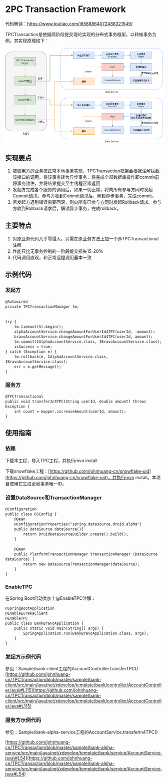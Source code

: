 # 2PC Transaction Framework

代码解读：https://www.toutiao.com/i6588864072488321549/

TPCTransaction是依据两阶段提交理论实现的分布式事务框架。以转帐事务为例，其实现原理如下：

![](/assets/Diagram.png)

## 实现要点

1. 被调用方的业务按正常本地事务实现，TPCTransaction框架会根据注解拦截该接口的调用，将该事务转为异步事务，将完成全部数据库操作即commit前将事务锁住，并将结果提交至主线程正常返回
2. 发起方完成各个服务的调用后，如果一切正常，将向所有参与方同时发起Commit请求。参与方收到Commit请求后，解锁异步事务，完成commit。
3. 若发起方遇到错误需要回滚，则向所有已参与方同时发起Rollback请求。参与方收到Rollback请求后，解锁异步事务，完成rollback。

## 主要特点

1. 对原业务代码几乎零侵入，只需在原业务方法上加一个@TPCTransactional注解
2. 性能只比无事务控制的一阶段提交损失15-20%
3. 代码调用直观，和正常远程调用基本一致

## 示例代码

### 发起方

```
@Autowired
private TPCTransactionManager tm;


try {
    tm.timeout(5).begin();
    alphaAccountService.changeAmountForUserId4TPC(userId, -amount);
    bravoAccountService.changeAmountForUserId4TPC(userId, amount);
    tm.commit(IAlphaAccountService.class, IBravoAccountService.class);
    isSuccess = true;
} catch (Exception e) {
    tm.rollback(e, IAlphaAccountService.class, IBravoAccountService.class);
    err = e.getMessage();
}
```

### 服务方

```
@TPCTransactional
public void transferIn4TPC(String userId, double amount) throws Exception {
    int count = mapper.increaseAmount(userId, amount);
}
```

## 使用指南

### 依赖

下载本工程，导入TPC工程，并执行mvn install

下载snowflake工程：[https://github.com/johnhuang-cn/snowflake-uid](https://github.com/johnhuang-cn/snowflake-uid)，并执行mvn install。本项目使用它生成全局事务唯一ID。

### 设置DataSource和TransactionManager

```
@Configuration
public class DSConfig {
    @Bean
    @ConfigurationProperties("spring.datasource.druid.alpha")
    public DataSource dataSource(){
        return DruidDataSourceBuilder.create().build();
    }

    @Bean
    public PlatformTransactionManager transactionManager (DataSource dataSource) {
        return new DataSourceTransactionManager(dataSource);
    }
}
```

### EnableTPC

在Spring Boot启动类加上@EnableTPC注解：

```
@SpringBootApplication
@EnableEurekaClient
@EnableTPC
public class BankBravoApplication {
    public static void main(String[] args) {
        SpringApplication.run(BankBravoApplication.class, args);
    }
}
```

### 发起方示例代码

参见：Sample/bank-client工程的AccountController.transferTPC\(\)  
[https://github.com/johnhuang-cn/TPCTransaction/blob/master/sample/bank-client/src/main/java/net/xdevelop/template/bank/controller/AccountController.java\#L115](https://github.com/johnhuang-cn/TPCTransaction/blob/master/sample/bank-client/src/main/java/net/xdevelop/template/bank/controller/AccountController.java#L115)

### 服务方示例代码

参见：Sample/bank-alpha-service工程的AccountService.transferIn4TPC\(\)

[https://github.com/johnhuang-cn/TPCTransaction/blob/master/sample/bank-alpha-service/src/main/java/net/xdevelop/template/bank/service/AccountService.java\#L54](https://github.com/johnhuang-cn/TPCTransaction/blob/master/sample/bank-alpha-service/src/main/java/net/xdevelop/template/bank/service/AccountService.java#L54)

